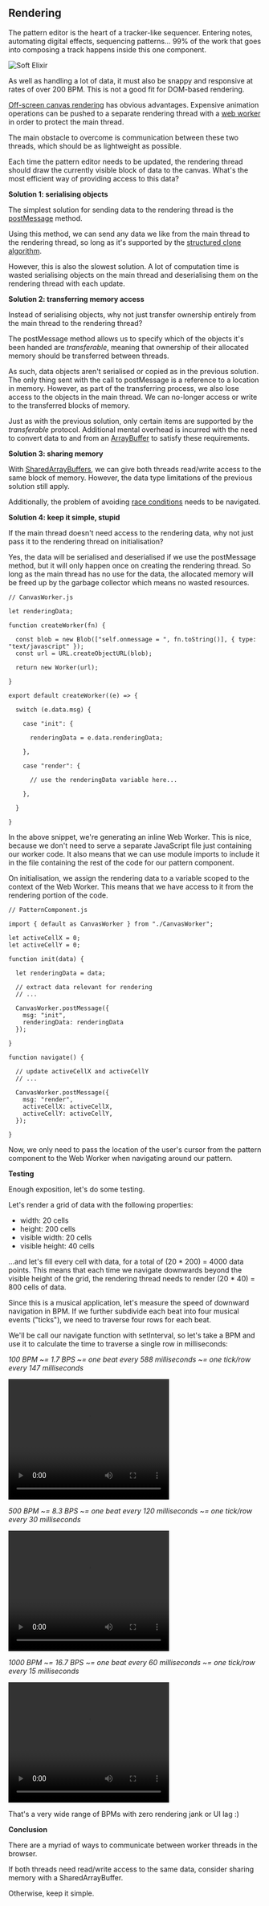 ## Rendering

The pattern editor is the heart of a tracker-like sequencer. Entering notes, automating digital effects, sequencing patterns... 99% of the work that goes into composing a track happens inside this one component.

![Soft Elixir](/assets/soft-elixir-2.png)

As well as handling a lot of data, it must also be snappy and responsive at rates of over 200 BPM. This is not a good fit for DOM-based rendering.

[Off-screen canvas rendering](https://developer.mozilla.org/en-US/docs/Web/API/OffscreenCanvas) has obvious advantages. Expensive animation operations can be pushed to a separate rendering thread with a [web worker](https://developer.mozilla.org/en-US/docs/Web/API/Web_Workers_API) in order to protect the main thread.

The main obstacle to overcome is communication between these two threads, which should be as lightweight as possible.

Each time the pattern editor needs to be updated, the rendering thread should draw the currently visible block of data to the canvas. What's the most efficient way of providing access to this data?

**Solution 1: serialising objects**

The simplest solution for sending data to the rendering thread is the [postMessage](https://developer.mozilla.org/en-US/docs/Web/API/Worker/postMessage) method.

Using this method, we can send any data we like from the main thread to the rendering thread, so long as it's supported by the [structured clone algorithm](https://developer.mozilla.org/en-US/docs/Web/API/Web_Workers_API/Structured_clone_algorithm).

However, this is also the slowest solution. A lot of computation time is wasted serialising objects on the main thread and deserialising them on the rendering thread with each update.

**Solution 2: transferring memory access**

Instead of serialising objects, why not just transfer ownership entirely from the main thread to the rendering thread?

The postMessage method allows us to specify which of the objects it's been handed are *transferable*, meaning that ownership of their allocated memory should be transferred between threads.

As such, data objects aren't serialised or copied as in the previous solution. The only thing sent with the call to postMessage is a reference to a location in memory. However, as part of the transferring process, we also lose access to the objects in the main thread. We can no-longer access or write to the transferred blocks of memory.

Just as with the previous solution, only certain items are supported by the *transferable* protocol. Additional mental overhead is incurred with the need to convert data to and from an [ArrayBuffer](https://developer.mozilla.org/en-US/docs/Web/JavaScript/Reference/Global_Objects/ArrayBuffer) to satisfy these requirements.

**Solution 3: sharing memory**

With [SharedArrayBuffers](https://developer.mozilla.org/en-US/docs/Web/JavaScript/Reference/Global_Objects/SharedArrayBuffer), we can give both threads read/write access to the same block of memory. However, the data type limitations of the previous solution still apply.

Additionally, the problem of avoiding [race conditions](https://en.wikipedia.org/wiki/Race_condition) needs to be navigated.

**Solution 4: keep it simple, stupid**

If the main thread doesn't need access to the rendering data, why not just pass it to the rendering thread on initialisation?

Yes, the data will be serialised and deserialised if we use the postMessage method, but it will only happen once on creating the rendering thread. So long as the main thread has no use for the data, the allocated memory will be freed up by the garbage collector which means no wasted resources.

```
// CanvasWorker.js

let renderingData;

function createWorker(fn) {

  const blob = new Blob(["self.onmessage = ", fn.toString()], { type: "text/javascript" });
  const url = URL.createObjectURL(blob);
  
  return new Worker(url);

}

export default createWorker((e) => {
  
  switch (e.data.msg) {

    case "init": {

      renderingData = e.data.renderingData;

    },

    case "render": {

      // use the renderingData variable here...

    },

  }

}
```

In the above snippet, we're generating an inline Web Worker. This is nice, because we don't need to serve a separate JavaScript file just containing our worker code. It also means that we can use module imports to include it in the file containing the rest of the code for our pattern component.

On initialisation, we assign the rendering data to a variable scoped to the context of the Web Worker. This means that we have access to it from the rendering portion of the code.

```
// PatternComponent.js

import { default as CanvasWorker } from "./CanvasWorker";

let activeCellX = 0;
let activeCellY = 0;

function init(data) {

  let renderingData = data;

  // extract data relevant for rendering
  // ...

  CanvasWorker.postMessage({ 
    msg: "init",
    renderingData: renderingData
  });

}

function navigate() {

  // update activeCellX and activeCellY
  // ...

  CanvasWorker.postMessage({
    msg: "render",
    activeCellX: activeCellX,
    activeCellY: activeCellY,
  });

}
```

Now, we only need to pass the location of the user's cursor from the pattern component to the Web Worker when navigating around our pattern.

**Testing**

Enough exposition, let's do some testing.

Let's render a grid of data with the following properties:

- width: 20 cells
- height: 200 cells
- visible width: 20 cells
- visible height: 40 cells

...and let's fill every cell with data, for a total of (20 * 200) = 4000 data points. This means that each time we navigate downwards beyond the visible height of the grid, the rendering thread needs to render (20 * 40) = 800 cells of data.

Since this is a musical application, let's measure the speed of downward navigation in BPM. If we further subdivide each beat into four musical events ("ticks"), we need to traverse four rows for each beat.

We'll be call our navigate function with setInterval, so let's take a BPM and use it to calculate the time to traverse a single row in milliseconds:

*100 BPM ~= 1.7 BPS ~= one beat every 588 milliseconds ~= one tick/row every 147 milliseconds*

<p>
 <video width="320" height="240" controls>
  <source src="/assets/canvas-test-100.mov" type="video/mp4">
  Your browser does not support the video tag.
</video> 
</p>

*500 BPM ~= 8.3 BPS ~= one beat every 120 milliseconds ~= one tick/row every 30 milliseconds*

<p>
 <video width="320" height="240" controls>
  <source src="/assets/canvas-test-500.mov" type="video/mp4">
  Your browser does not support the video tag.
</video> 
</p>

*1000 BPM ~= 16.7 BPS ~= one beat every 60 milliseconds ~= one tick/row every 15 milliseconds*

<p>
 <video width="320" height="240" controls>
  <source src="/assets/canvas-test-1000.mov" type="video/mp4">
  Your browser does not support the video tag.
</video> 
</p>

That's a very wide range of BPMs with zero rendering jank or UI lag :)

**Conclusion**

There are a myriad of ways to communicate between worker threads in the browser.

If both threads need read/write access to the same data, consider sharing memory with a SharedArrayBuffer.

Otherwise, keep it simple.